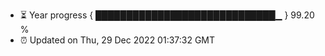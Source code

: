 - ⏳ Year progress { █████████████████████████████▁ } 99.20 %
- ⏰ Updated on Thu, 29 Dec 2022 01:37:32 GMT

